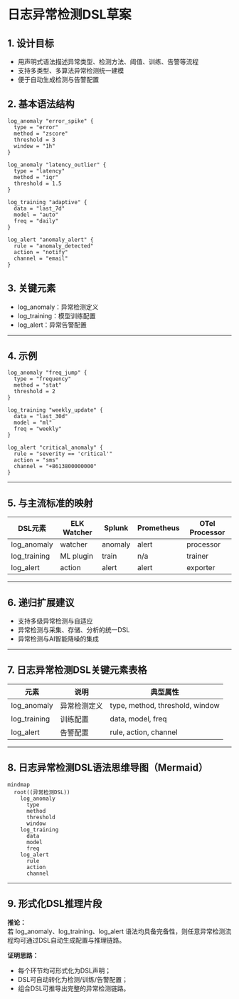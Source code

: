 # 日志异常检测DSL草案

## 1. 设计目标

- 用声明式语法描述异常类型、检测方法、阈值、训练、告警等流程
- 支持多类型、多算法异常检测统一建模
- 便于自动生成检测与告警配置

## 2. 基本语法结构

```dsl
log_anomaly "error_spike" {
  type = "error"
  method = "zscore"
  threshold = 3
  window = "1h"
}

log_anomaly "latency_outlier" {
  type = "latency"
  method = "iqr"
  threshold = 1.5
}

log_training "adaptive" {
  data = "last_7d"
  model = "auto"
  freq = "daily"
}

log_alert "anomaly_alert" {
  rule = "anomaly_detected"
  action = "notify"
  channel = "email"
}
```

## 3. 关键元素

- log_anomaly：异常检测定义
- log_training：模型训练配置
- log_alert：异常告警配置

---

## 4. 示例

```dsl
log_anomaly "freq_jump" {
  type = "frequency"
  method = "stat"
  threshold = 2
}

log_training "weekly_update" {
  data = "last_30d"
  model = "ml"
  freq = "weekly"
}

log_alert "critical_anomaly" {
  rule = "severity == 'critical'"
  action = "sms"
  channel = "+8613800000000"
}
```

---

## 5. 与主流标准的映射

| DSL元素      | ELK Watcher | Splunk | Prometheus | OTel Processor |
|--------------|-------------|--------|------------|----------------|
| log_anomaly  | watcher     | anomaly| alert      | processor      |
| log_training | ML plugin   | train  | n/a        | trainer        |
| log_alert    | action      | alert  | alert      | exporter       |

---

## 6. 递归扩展建议

- 支持多级异常检测与自适应
- 异常检测与采集、存储、分析的统一DSL
- 异常检测与AI智能降噪的集成

---

## 7. 日志异常检测DSL关键元素表格

| 元素          | 说明           | 典型属性           |
|---------------|----------------|--------------------|
| log_anomaly   | 异常检测定义   | type, method, threshold, window |
| log_training  | 训练配置       | data, model, freq  |
| log_alert     | 告警配置       | rule, action, channel |

---

## 8. 日志异常检测DSL语法思维导图（Mermaid）

```mermaid
mindmap
  root((异常检测DSL))
    log_anomaly
      type
      method
      threshold
      window
    log_training
      data
      model
      freq
    log_alert
      rule
      action
      channel
```

---

## 9. 形式化DSL推理片段

**推论：**  
若 log_anomaly、log_training、log_alert 语法均具备完备性，则任意异常检测流程均可通过DSL自动生成配置与推理链路。

**证明思路：**  

- 每个环节均可形式化为DSL声明；
- DSL可自动转化为检测/训练/告警配置；
- 组合DSL可推导出完整的异常检测链路。
